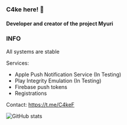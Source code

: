 ### C4ke here! 👋
#### Developer and creator of the project Myuri

### INFO
All systems are stable

Services:
- Apple Push Notification Service (In Testing)
- Play Integrity Emulation (In Testing)
- Firebase push tokens
- Registrations

Contact: https://t.me/C4keF

![GitHub stats](https://github-readme-stats.vercel.app/api?username=c4kef&show_icons=true&count_private=true)

